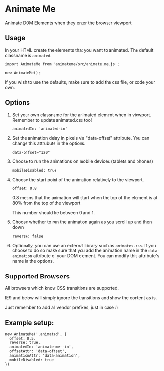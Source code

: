 # Animate Me

Animate DOM Elements when they enter the browser viewport

## Usage

In your HTML create the elements that you want to animated.
The default classname is `animated`.

```
import AnimateMe from 'animateme/src/animate.me.js';

new AnimateMe();
```

If you wish to use the defaults, make sure to add the css file, or code your own.

## Options

1. Set your own classname for the animated element when in viewport. Remember to update animated.css too!

	`animatedIn: 'animated-in'`

2. Set the animation delay in pixels via "data-offset" attribute. You can change this attrubute in the options.

	`data-offset="120"`

3. Choose to run the animations on mobile devices (tablets and phones)

	`mobileDisabled: true`

4. Choose the start point of the animation relatively to the viewport.

	`offset: 0.8`

	0.8 means that the animation will start when the top of the element is at 80% from the top of the viewport

	This number should be between 0 and 1.

5. Choose whether to run the animation again as you scroll up and then down

	`reverse: false`

6. Optionally, you can use an external library such as `animates.css`. If you choose to do so make sure that you add the animation name in the `data-animation` attribute of your DOM element. You can modify this attribute's name in the options.

## Supported Browsers

All browsers which know CSS transitions are supported.

IE9 and below will simply ignore the transitions and show the content as is.

Just remember to add all vendor prefixes, just in case :)

## Example setup:

```
new AnimateMe('.animated', {
  offset: 0.5,
  reverse: true,
  animatedIn: 'animate-me--in',
  offsetAttr: 'data-offset',
  animationAttr: 'data-animation',
  mobileDisabled: true
})
```
